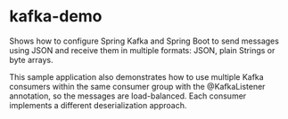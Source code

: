 # kafka-demo

Shows how to configure Spring Kafka and Spring Boot to send messages using JSON and receive them in multiple formats: JSON, plain Strings or byte arrays.

This sample application also demonstrates how to use multiple Kafka consumers within the same consumer group with the @KafkaListener annotation, 
so the messages are load-balanced. Each consumer implements a different deserialization approach.

